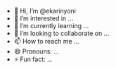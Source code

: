 - 👋 Hi, I’m @ekarinyoni
- 👀 I’m interested in ...
- 🌱 I’m currently learning ...
- 💞️ I’m looking to collaborate on ...
- 📫 How to reach me ...
- 😄 Pronouns: ...
- ⚡ Fun fact: ...

<!---
ekarinyoni/ekarinyoni is a ✨ special ✨ repository because its `README.md` (this file) appears on your GitHub profile.
You can click the Preview link to take a look at your changes.
--->
